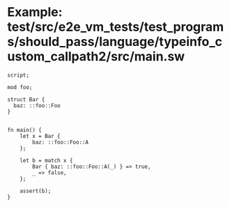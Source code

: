 # Example: test/src/e2e_vm_tests/test_programs/should_pass/language/typeinfo_custom_callpath2/src/main.sw

```sway
script;

mod foo;

struct Bar {
  baz: ::foo::Foo
}


fn main() {
    let x = Bar {
        baz: ::foo::Foo::A
    };

    let b = match x {
        Bar { baz: ::foo::Foo::A(_) } => true,
        _ => false,
    };

    assert(b);
}

```
